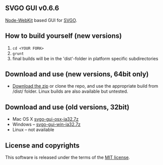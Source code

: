 ## SVGO GUI v0.6.6

[Node-WebKit](https://github.com/rogerwang/node-webkit) based GUI for [SVGO](https://github.com/svg/svgo).

## How to build yourself (new versions)

1. `cd <YOUR FORK>`
2. `grunt`
3. final builds will be in the 'dist'-folder in platform specific subdirectories

## Download and use (new versions, 64bit only)
* [Download the zip](https://github.com/rejas/svgo-gui/archive/master.zip) or clone the repo, and use the appropriate build from /dist/ folder. Linux builds are also available but untested.

## Download and use (old versions, 32bit)

* Mac OS X [svgo-gui-osx-ia32.7z](http://goo.gl/0Qu9B)
* Windows – [svgo-gui-win-ia32.7z](http://goo.gl/zuPkL)
* Linux – not available

## License and copyrights

This software is released under the terms of the [MIT license](https://github.com/svg/svgo-gui/blob/master/LICENSE).
